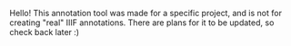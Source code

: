 Hello! This annotation tool was made for a specific project, and is not for creating "real" IIIF annotations. There are plans for it to be updated, so check back later :)
